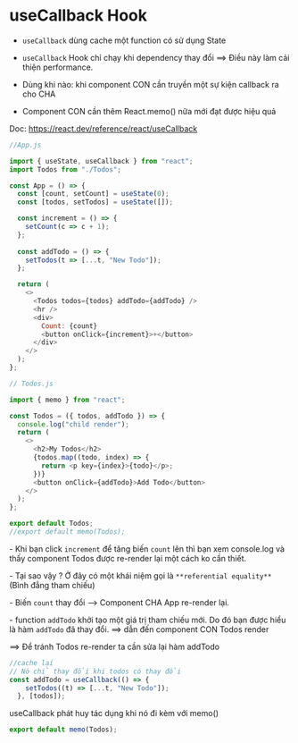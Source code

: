 # useCallback Hook

- `useCallback` dùng cache một function có sử dụng State

- `useCallback` Hook chỉ chạy khi dependency thay đổi ==> Điều này làm cải thiện performance.

- Dùng khi nào: khi component CON cần truyền một sự kiện callback ra cho CHA

- Component CON cần thêm React.memo() nữa mới đạt được hiệu quả


Doc: <https://react.dev/reference/react/useCallback>

```js
//App.js

import { useState, useCallback } from "react";
import Todos from "./Todos";

const App = () => {
  const [count, setCount] = useState(0);
  const [todos, setTodos] = useState([]);

  const increment = () => {
    setCount(c => c + 1);
  };
  
  const addTodo = () => {
    setTodos(t => [...t, "New Todo"]);
  };

  return (
    <>
      <Todos todos={todos} addTodo={addTodo} />
      <hr />
      <div>
        Count: {count}
        <button onClick={increment}>+</button>
      </div>
    </>
  );
};

// Todos.js

import { memo } from "react";

const Todos = ({ todos, addTodo }) => {
  console.log("child render");
  return (
    <>
      <h2>My Todos</h2>
      {todos.map((todo, index) => {
        return <p key={index}>{todo}</p>;
      })}
      <button onClick={addTodo}>Add Todo</button>
    </>
  );
};

export default Todos;
//export default memo(Todos);
```

\- Khi bạn click  `increment` để tăng  biến `count` lên thì bạn xem console.log và thấy component Todos được re-render lại một cách ko cần thiết.

\- Tại sao vậy ? Ở đây có một khái niệm gọi là `**referential equality**` (Bình đẳng tham chiếu)

\- Biến `count` thay đổi --> Component CHA App re-render lại.

\- function `addTodo` khởi tạo một giá trị tham chiếu mới. Do đó bạn được hiểu là hàm `addTodo` đã thay đổi. ==> dẫn đến component CON Todos render

==> Để tránh Todos re-render ta cần sửa lại hàm addTodo

```js
//cache lại
// Nó chỉ thay đổi khi todos có thay đổi
const addTodo = useCallback(() => {
    setTodos((t) => [...t, "New Todo"]);
  }, [todos]);

```

useCallback phát huy tác dụng khi nó đi kèm với memo()

```js
export default memo(Todos);
```